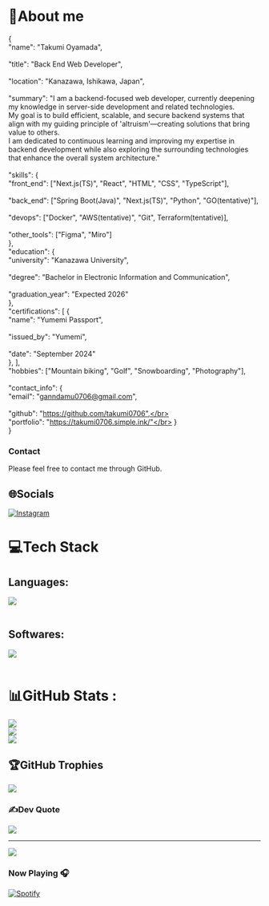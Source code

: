# 💫About me
{</br>
  "name": "Takumi Oyamada",</br>
</br>
  "title": "Back End Web Developer",</br>
</br>
  "location": "Kanazawa, Ishikawa, Japan",</br>
  </br>
  "summary": "I am a backend-focused web developer, currently deepening my knowledge in server-side development and related technologies. </br>
  My goal is to build efficient, scalable, and secure backend systems that align with my guiding principle of 'altruism'—creating solutions that bring value to others. </br>
  I am dedicated to continuous learning and improving my expertise in backend development while also exploring the surrounding technologies that enhance the overall system architecture."</br>
</br>
  "skills": {</br>
    "front_end": ["Next.js(TS)", "React", "HTML", "CSS", "TypeScript"],</br>
    </br>
    "back_end": ["Spring Boot(Java)", "Next.js(TS)", "Python", "GO(tentative)"],</br>
    </br>
    "devops": ["Docker", "AWS(tentative)", "Git", Terraform(tentative)],</br>
    </br>
    "other_tools": ["Figma", "Miro"]</br>
  },</br>
  "education": {</br>
    "university": "Kanazawa University",</br>
    </br>
    "degree": "Bachelor in Electronic Information and Communication",</br>
    </br>
    "graduation_year": "Expected 2026"</br>
  },</br>
  "certifications": [
    {</br>
      "name": "Yumemi Passport",</br>
      </br>
      "issued_by": "Yumemi",</br>
      </br>
      "date": "September 2024"</br>
    },
  ],</br>
  "hobbies": ["Mountain biking", "Golf", "Snowboarding", "Photography"],</br>
  </br>
  "contact_info": {</br>
    "email": "ganndamu0706@gmail.com",</br>
    </br>
    "github": "https://github.com/takumi0706",</br>
    </br>
    "portfolio": "https://takumi0706.simple.ink/"</br>
  }</br>
}</br>
### Contact

Please feel free to contact me through GitHub.


## 🌐Socials
[![Instagram](https://img.shields.io/badge/Instagram-%23E4405F.svg?logo=Instagram&logoColor=white)](https://instagram.com/a_u.u_i) 

# 💻Tech Stack
## Languages:
<picture>
  <img src="https://skillicons.dev/icons?i=c,java,python,r,md,javascript,typescript,html,css" /> <br /><br />
</picture>
</p>

## Softwares:
<picture>
  <img src="https://skillicons.dev/icons?i=vim,intellij,pycharm,clion,webstorm,matlab,linux,ubuntu,discord,notion,git,github,docker,miro,figma,postgresql,mysql,sqlite,maven,spring,nextjs,vuejs" /> <br /><br />
</picture>
</p>

# 📊GitHub Stats :
![](https://github-readme-stats.vercel.app/api?username=takumi0706&theme=gruvbox&hide_border=false&include_all_commits=false&count_private=false)<br/>
![](https://github-readme-streak-stats.herokuapp.com/?user=takumi0706&theme=gruvbox&hide_border=false)<br/>
![](https://github-readme-stats.vercel.app/api/top-langs/?username=takumi0706&theme=gruvbox&hide_border=false&include_all_commits=false&count_private=false&layout=compact)

## 🏆GitHub Trophies
![](https://github-trophies.vercel.app/?username=takumi0706&theme=gruvbox&no-frame=false&no-bg=false&margin-w=4)

### ✍️Dev Quote
![](https://quotes-github-readme.vercel.app/api?type=horizontal&theme=gruvbox)

---
[![](https://visitcount.itsvg.in/api?id=takumi0706&icon=0&color=0)](https://visitcount.itsvg.in)



### Now Playing 🎧

[![Spotify](https://github-readme-remake.vercel.app/api/spotify)](https://open.spotify.com/user/ugc6bz27rrzb1hjefv2yndfj4)
<br/>
